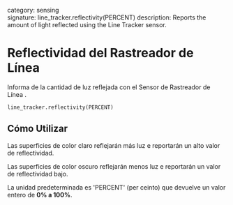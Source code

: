 category: sensing  
signature: line_tracker.reflectivity(PERCENT)
description: Reports the amount of light reflected using the Line Tracker sensor.

# Reflectividad del Rastreador de Línea

Informa de la cantidad de luz reflejada con el Sensor de Rastreador de Línea .

```don
line_tracker.reflectivity(PERCENT)
```

## Cómo Utilizar

Las superficies de color claro reflejarán más luz e reportarán un alto valor de reflectividad.

Las superficies de color oscuro reflejarán menos luz e reportarán  un valor de reflectividad bajo.

La unidad predeterminada es 'PERCENT' (per ceinto) que devuelve un valor entero de **0% a 100%**.

<advanced>
</advanced>
